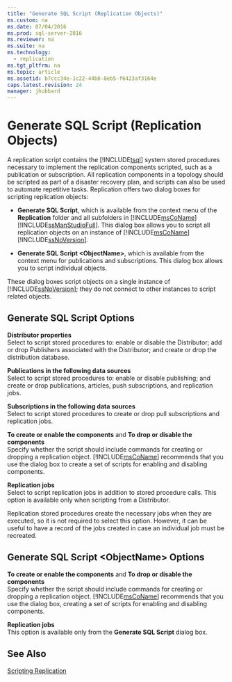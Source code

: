 ```yaml
---
title: "Generate SQL Script (Replication Objects)"
ms.custom: na
ms.date: 07/04/2016
ms.prod: sql-server-2016
ms.reviewer: na
ms.suite: na
ms.technology: 
  - replication
ms.tgt_pltfrm: na
ms.topic: article
ms.assetid: b7ccc34e-1c22-44b8-8eb5-f6423af3164e
caps.latest.revision: 24
manager: jhubbard
---
```

# Generate SQL Script (Replication Objects)
A replication script contains the [!INCLUDE[tsql](../../Topics/TopicNameContainA/includes/tsql_md.md)] system stored procedures necessary to implement the replication components scripted, such as a publication or subscription. All replication components in a topology should be scripted as part of a disaster recovery plan, and scripts can also be used to automate repetitive tasks. Replication offers two dialog boxes for scripting replication objects:  
  
-   **Generate SQL Script**, which is available from the context menu of the **Replication** folder and all subfolders in [!INCLUDE[msCoName](../../Topics/TopicNameContainA/includes/msCoName_md.md)] [!INCLUDE[ssManStudioFull](../../Topics/TopicNameContainA/includes/ssManStudioFull_md.md)]. This dialog box allows you to script all replication objects on an instance of [!INCLUDE[msCoName](../../Topics/TopicNameContainA/includes/msCoName_md.md)] [!INCLUDE[ssNoVersion](../../Topics/TopicNameContainA/includes/ssNoVersion_md.md)].  
  
-   **Generate SQL Script <ObjectName\>**, which is available from the context menu for publications and subscriptions. This dialog box allows you to script individual objects.  
  
 These dialog boxes script objects on a single instance of [!INCLUDE[ssNoVersion](../../Topics/TopicNameContainA/includes/ssNoVersion_md.md)]; they do not connect to other instances to script related objects.  
  
## Generate SQL Script Options  
 **Distributor properties**  
 Select to script stored procedures to: enable or disable the Distributor; add or drop Publishers associated with the Distributor; and create or drop the distribution database.  
  
 **Publications in the following data sources**  
 Select to script stored procedures to: enable or disable publishing; and create or drop publications, articles, push subscriptions, and replication jobs.  
  
 **Subscriptions in the following data sources**  
 Select to script stored procedures to create or drop pull subscriptions and replication jobs.  
  
 **To create or enable the components** and **To drop or disable the components**  
 Specify whether the script should include commands for creating or dropping a replication object. [!INCLUDE[msCoName](../../Topics/TopicNameContainA/includes/msCoName_md.md)] recommends that you use the dialog box to create a set of scripts for enabling and disabling components.  
  
 **Replication jobs**  
 Select to script replication jobs in addition to stored procedure calls. This option is available only when scripting from a Distributor.  
  
 Replication stored procedures create the necessary jobs when they are executed, so it is not required to select this option. However, it can be useful to have a record of the jobs created in case an individual job must be recreated.  
  
## Generate SQL Script <ObjectName\> Options  
 **To create or enable the components** and **To drop or disable the components**  
 Specify whether the script should include commands for creating or dropping a replication object. [!INCLUDE[msCoName](../../Topics/TopicNameContainA/includes/msCoName_md.md)] recommends that you use the dialog box, creating a set of scripts for enabling and disabling components.  
  
 **Replication jobs**  
 This option is available only from the **Generate SQL Script** dialog box.  
  
## See Also  
 [Scripting Replication](../../Topics/TopicNameNotContainA/Scripting-Replication.md)